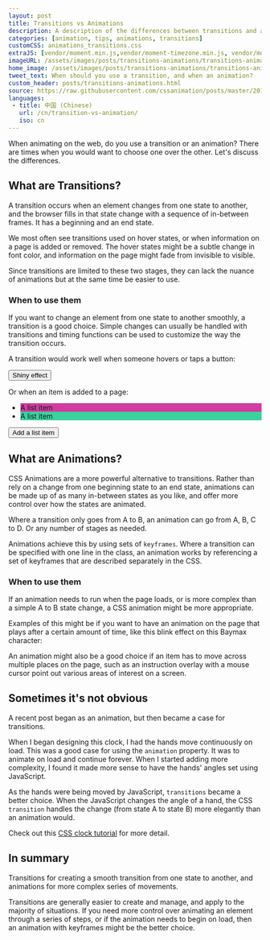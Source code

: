 ```yaml
---
layout: post
title: Transitions vs Animations
description: A description of the differences between transitions and animations in web animation.
categories: [animation, tips, animations, transitions]
customCSS: animations_transitions.css
extraJS: [vendor/moment.min.js,vendor/moment-timezone.min.js, vendor/moment-timezone-with-data-2010-2020.min.js, custom/list_items.js, custom/clocks.js]
imageURL: /assets/images/posts/transitions-animations/transitions-animations.gif
home_image: /assets/images/posts/transitions-animations/transitions-animations.png
tweet_text: When should you use a transition, and when an animation?
custom_header: posts/transitions-animations.html
source: https://raw.githubusercontent.com/cssanimation/posts/master/2015-03-04-transition-vs-animation.md
languages:
 - title: 中国 (Chinese)
   url: /cn/transition-vs-animation/
   iso: cn
---
```


When animating on the web, do you use a transition or an animation? There are times when you would want to choose one over the other. Let's discuss the differences.

<!--more-->

## What are Transitions?

A transition occurs when an element changes from one state to another, and the browser fills in that state change with a sequence of in-between frames. It has a beginning and an end state.

We most often see transitions used on hover states, or when information on a page is added or removed. The hover states might be a subtle change in font color, and information on the page might fade from invisible to visible.

Since transitions are limited to these two stages, they can lack the nuance of animations but at the same time be easier to use.

### When to use them

If you want to change an element from one state to another smoothly, a transition is a good choice. Simple changes can usually be handled with transitions and timing functions can be used to customize the way the transition occurs.

A transition would work well when someone hovers or taps a button:

<section class="shiny demo-container tap-to-activate">
  <button>Shiny effect</button>
</section>

Or when an item is added to a page:

<section class="add-to-list swing demo-container">
  <ul>
    <li class="show" style="background-color: #d13c9e;">A list item</li>
    <li class="show" style="background-color: #3cd19e;">A list item</li>
  </ul>
  <button>Add a list item</button>
</section>

## What are Animations?

CSS Animations are a more powerful alternative to transitions. Rather than rely on a change from one beginning state to an end state, animations can be made up of as many in-between states as you like, and offer more control over how the states are animated.

Where a transition only goes from A to B, an animation can go from A, B, C to D. Or any number of stages as needed.

Animations achieve this by using sets of `keyframes`. Where a transition can be specified with one line in the class, an animation works by referencing a set of keyframes that are described separately in the CSS.

### When to use them

If an animation needs to run when the page loads, or is more complex than a simple A to B state change, a CSS animation might be more appropriate.

Examples of this might be if you want to have an animation on the page that plays after a certain amount of time, like this blink effect on this Baymax character:

<section class="demo-container baymax-container">
  <a href="http://codepen.io/donovanh/full/ZYaMjw/" class="baymax"></a>
</section>

An animation might also be a good choice if an item has to move across multiple places on the page, such as an instruction overlay with a mouse cursor point out various areas of interest on a screen.

## Sometimes it's not obvious

A recent post began as an animation, but then became a case for transitions.

<div class="demo-container clocks single local bounce">
  <article class="clock station">
    <div class="hours-container">
      <div class="hours angled"></div>
    </div>
    <div class="minutes-container">
      <div class="minutes angled"></div>
    </div>
    <div class="seconds-container">
      <div class="seconds"></div>
    </div>
  </article>
</div>

When I began designing this clock, I had the hands move continuously on load. This was a good case for using the `animation` property. It was to animate on load and continue forever. When I started adding more complexity, I found it made more sense to have the hands' angles set using JavaScript.

As the hands were being moved by JavaScript, `transitions` became a better choice. When the JavaScript changes the angle of a hand, the CSS `transition` handles the change (from state A to state B) more elegantly than an animation would.

Check out this [CSS clock tutorial](/clocks/) for more detail.

## In summary

Transitions for creating a smooth transition from one state to another, and animations for more complex series of movements.

Transitions are generally easier to create and manage, and apply to the majority of situations. If you need more control over animating an element through a series of steps, or if the animation needs to begin on load, then an animation with keyframes might be the better choice.


